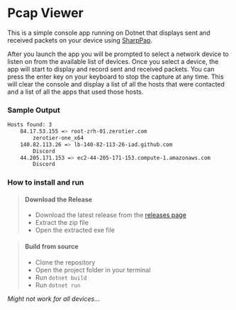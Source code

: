 # Pcap Viewer

This is a simple console app running on Dotnet that displays sent and received packets on your device using [SharpPap](https://github.com/dotpcap/sharppcap).

After you launch the app you will be prompted to select a network device to listen on from the available list of devices. Once you select a device, the app will start to display and record sent and received packets. You can press the enter key on your keyboard to stop the capture at any time. This will clear the console and display a list of all the hosts that were contacted and a list of all the apps that used those hosts.

### Sample Output

```sh {"id":"01J64GAS82TMAZHQ3QBRBRMGN6"}
Hosts found: 3
    84.17.53.155 => root-zrh-01.zerotier.com
        zerotier-one_x64
    140.82.113.26 => lb-140-82-113-26-iad.github.com
        Discord
    44.205.171.153 => ec2-44-205-171-153.compute-1.amazonaws.com
        Discord

```

### How to install and run

> #### Download the Release
>
> -   Download the latest release from the [releases page](https://github.com/someramsey/PcapViewer/releases)
> -   Extract the zip file
> -   Open the extracted exe file

> #### Build from source
>
> -   Clone the repository
> -   Open the project folder in your terminal
> -   Run `dotnet build`
> -   Run `dotnet run`

_Might not work for all devices..._
